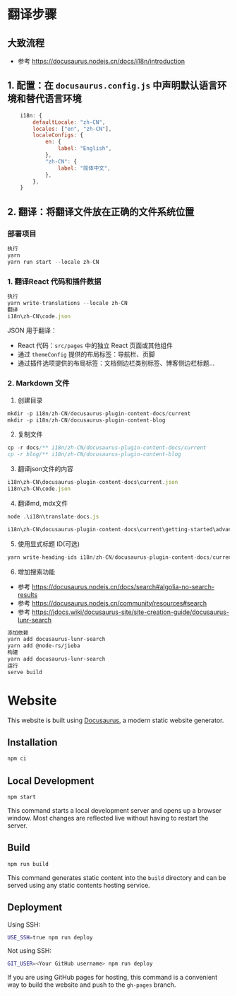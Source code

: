 # 翻译步骤

## 大致流程

- 参考 https://docusaurus.nodejs.cn/docs/i18n/introduction

## 1. 配置：在 `docusaurus.config.js` 中声明默认语言环境和替代语言环境

```js
	i18n: {
		defaultLocale: "zh-CN",
		locales: ["en", "zh-CN"],
		localeConfigs: {
			en: {
				label: "English",
			},
			"zh-CN": {
				label: "简体中文",
			},
		},
	}
```

## 2. 翻译：将翻译文件放在正确的文件系统位置

### 部署项目

```js
执行
yarn
yarn run start --locale zh-CN
```

### 1. 翻译React 代码和插件数据

```js
执行
yarn write-translations --locale zh-CN
翻译
i18n\zh-CN\code.json
```

JSON 用于翻译：

- React 代码：`src/pages` 中的独立 React 页面或其他组件
- 通过 `themeConfig` 提供的布局标签：导航栏、页脚
- 通过插件选项提供的布局标签：文档侧边栏类别标签、博客侧边栏标题...

###  2. Markdown 文件

1. 创建目录

```js
mkdir -p i18n/zh-CN/docusaurus-plugin-content-docs/current
mkdir -p i18n/zh-CN/docusaurus-plugin-content-blog
```

2. 复制文件

```js
cp -r docs/** i18n/zh-CN/docusaurus-plugin-content-docs/current
cp -r blog/** i18n/zh-CN/docusaurus-plugin-content-blog
```

3. 翻译json文件的内容

```js
i18n\zh-CN\docusaurus-plugin-content-docs\current.json
i18n\zh-CN\code.json
```

4. 翻译md, mdx文件

```js
node .\i18n\translate-docs.js

i18n\zh-CN\docusaurus-plugin-content-docs\current\getting-started\advanced-topics\env-configuration.md , 文件比较大, 优先手动翻译
```

5. 使用显式标题 ID(可选)

  ```js
yarn write-heading-ids i18n/zh-CN/docusaurus-plugin-content-docs/current
  ```

6. 增加搜索功能
- 参考 https://docusaurus.nodejs.cn/docs/search#algolia-no-search-results
- 参考 https://docusaurus.nodejs.cn/community/resources#search
- 参考 https://jdocs.wiki/docusaurus-site/site-creation-guide/docusaurus-lunr-search
```sh
添加依赖
yarn add docusaurus-lunr-search
yarn add @node-rs/jieba
构建
yarn add docusaurus-lunr-search
运行
serve build
```
# Website

This website is built using [Docusaurus](https://docusaurus.io/), a modern static website generator.

## Installation

```sh
npm ci
```

## Local Development

```sh
npm start
```

This command starts a local development server and opens up a browser window. Most changes are reflected live without having to restart the server.

## Build

```sh
npm run build
```

This command generates static content into the `build` directory and can be served using any static contents hosting service.

## Deployment

Using SSH:

```sh
USE_SSH=true npm run deploy
```

Not using SSH:

```sh
GIT_USER=<Your GitHub username> npm run deploy
```

If you are using GitHub pages for hosting, this command is a convenient way to build the website and push to the `gh-pages` branch.
